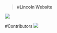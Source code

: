 >#**Lincoln Website**

<img src="https://i0.wp.com/lincoln.edu.ng/wp-content/uploads/2020/08/linco.png?w=238&ssl=1" />

#Contributors
<a href="https://github.com/thisisazeez/lcsmt-attendance-report/graphs/contributors">
  <img src="https://contrib.rocks/image?repo=thisisazeez/lcsmt-attendance-report" />
